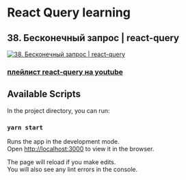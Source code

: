 # React Query learning
## 38. Бесконечный запрос | react-query

[![38. Бесконечный запрос | react-query](https://img.youtube.com/vi/NZ6rHDn5QnI/0.jpg)](https://youtu.be/NZ6rHDn5QnI)
### [плейлист react-query на youtube](https://youtube.com/playlist?list=PL5MDzsMECm45ZzoJ0F2-50aAvbbNd47_E)


## Available Scripts
In the project directory, you can run:

### `yarn start`

Runs the app in the development mode.\
Open [http://localhost:3000](http://localhost:3000) to view it in the browser.

The page will reload if you make edits.\
You will also see any lint errors in the console.

